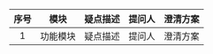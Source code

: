 | 序号 |   模块   | 疑点描述 | 提问人 | 澄清方案 |
| :--: | :------: | :------: | :----: | :------: |
|  1   | 功能模块 | 疑点描述 | 提问人 | 澄清方案 |
